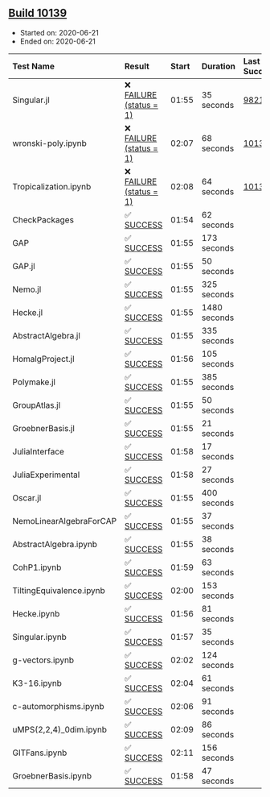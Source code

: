 ## [Build 10139](https://oscarci.mathematik.uni-kl.de/job/oscar/10139/)

* Started on: 2020-06-21
* Ended on: 2020-06-21

| Test Name    | Result | Start | Duration | Last Success | First Failure |
|:-------------|:-------|:------|:---------|:-------------|:--------------|
| Singular.jl | ❌ [FAILURE (status = 1)](https://oscarci.mathematik.uni-kl.de/job/oscar/10139/artifact/logs/build-10139/Singular.jl.log) | 01:55 | 35 seconds | [9821](https://oscarci.mathematik.uni-kl.de/job/oscar/9821/) | [9822](https://oscarci.mathematik.uni-kl.de/job/oscar/9822/) |
| wronski-poly.ipynb | ❌ [FAILURE (status = 1)](https://oscarci.mathematik.uni-kl.de/job/oscar/10139/artifact/logs/build-10139/wronski-poly.ipynb.log) | 02:07 | 68 seconds | [10134](https://oscarci.mathematik.uni-kl.de/job/oscar/10134/) | [10135](https://oscarci.mathematik.uni-kl.de/job/oscar/10135/) |
| Tropicalization.ipynb | ❌ [FAILURE (status = 1)](https://oscarci.mathematik.uni-kl.de/job/oscar/10139/artifact/logs/build-10139/Tropicalization.ipynb.log) | 02:08 | 64 seconds | [10133](https://oscarci.mathematik.uni-kl.de/job/oscar/10133/) | [10134](https://oscarci.mathematik.uni-kl.de/job/oscar/10134/) |
| CheckPackages | ✅ [SUCCESS](https://oscarci.mathematik.uni-kl.de/job/oscar/10139/artifact/logs/build-10139/CheckPackages.log) | 01:54 | 62 seconds |  |  |
| GAP | ✅ [SUCCESS](https://oscarci.mathematik.uni-kl.de/job/oscar/10139/artifact/logs/build-10139/GAP.log) | 01:55 | 173 seconds |  |  |
| GAP.jl | ✅ [SUCCESS](https://oscarci.mathematik.uni-kl.de/job/oscar/10139/artifact/logs/build-10139/GAP.jl.log) | 01:55 | 50 seconds |  |  |
| Nemo.jl | ✅ [SUCCESS](https://oscarci.mathematik.uni-kl.de/job/oscar/10139/artifact/logs/build-10139/Nemo.jl.log) | 01:55 | 325 seconds |  |  |
| Hecke.jl | ✅ [SUCCESS](https://oscarci.mathematik.uni-kl.de/job/oscar/10139/artifact/logs/build-10139/Hecke.jl.log) | 01:55 | 1480 seconds |  |  |
| AbstractAlgebra.jl | ✅ [SUCCESS](https://oscarci.mathematik.uni-kl.de/job/oscar/10139/artifact/logs/build-10139/AbstractAlgebra.jl.log) | 01:55 | 335 seconds |  |  |
| HomalgProject.jl | ✅ [SUCCESS](https://oscarci.mathematik.uni-kl.de/job/oscar/10139/artifact/logs/build-10139/HomalgProject.jl.log) | 01:56 | 105 seconds |  |  |
| Polymake.jl | ✅ [SUCCESS](https://oscarci.mathematik.uni-kl.de/job/oscar/10139/artifact/logs/build-10139/Polymake.jl.log) | 01:55 | 385 seconds |  |  |
| GroupAtlas.jl | ✅ [SUCCESS](https://oscarci.mathematik.uni-kl.de/job/oscar/10139/artifact/logs/build-10139/GroupAtlas.jl.log) | 01:55 | 50 seconds |  |  |
| GroebnerBasis.jl | ✅ [SUCCESS](https://oscarci.mathematik.uni-kl.de/job/oscar/10139/artifact/logs/build-10139/GroebnerBasis.jl.log) | 01:55 | 21 seconds |  |  |
| JuliaInterface | ✅ [SUCCESS](https://oscarci.mathematik.uni-kl.de/job/oscar/10139/artifact/logs/build-10139/JuliaInterface.log) | 01:58 | 17 seconds |  |  |
| JuliaExperimental | ✅ [SUCCESS](https://oscarci.mathematik.uni-kl.de/job/oscar/10139/artifact/logs/build-10139/JuliaExperimental.log) | 01:58 | 27 seconds |  |  |
| Oscar.jl | ✅ [SUCCESS](https://oscarci.mathematik.uni-kl.de/job/oscar/10139/artifact/logs/build-10139/Oscar.jl.log) | 01:55 | 400 seconds |  |  |
| NemoLinearAlgebraForCAP | ✅ [SUCCESS](https://oscarci.mathematik.uni-kl.de/job/oscar/10139/artifact/logs/build-10139/NemoLinearAlgebraForCAP.log) | 01:55 | 37 seconds |  |  |
| AbstractAlgebra.ipynb | ✅ [SUCCESS](https://oscarci.mathematik.uni-kl.de/job/oscar/10139/artifact/logs/build-10139/AbstractAlgebra.ipynb.log) | 01:55 | 38 seconds |  |  |
| CohP1.ipynb | ✅ [SUCCESS](https://oscarci.mathematik.uni-kl.de/job/oscar/10139/artifact/logs/build-10139/CohP1.ipynb.log) | 01:59 | 63 seconds |  |  |
| TiltingEquivalence.ipynb | ✅ [SUCCESS](https://oscarci.mathematik.uni-kl.de/job/oscar/10139/artifact/logs/build-10139/TiltingEquivalence.ipynb.log) | 02:00 | 153 seconds |  |  |
| Hecke.ipynb | ✅ [SUCCESS](https://oscarci.mathematik.uni-kl.de/job/oscar/10139/artifact/logs/build-10139/Hecke.ipynb.log) | 01:56 | 81 seconds |  |  |
| Singular.ipynb | ✅ [SUCCESS](https://oscarci.mathematik.uni-kl.de/job/oscar/10139/artifact/logs/build-10139/Singular.ipynb.log) | 01:57 | 35 seconds |  |  |
| g-vectors.ipynb | ✅ [SUCCESS](https://oscarci.mathematik.uni-kl.de/job/oscar/10139/artifact/logs/build-10139/g-vectors.ipynb.log) | 02:02 | 124 seconds |  |  |
| K3-16.ipynb | ✅ [SUCCESS](https://oscarci.mathematik.uni-kl.de/job/oscar/10139/artifact/logs/build-10139/K3-16.ipynb.log) | 02:04 | 61 seconds |  |  |
| c-automorphisms.ipynb | ✅ [SUCCESS](https://oscarci.mathematik.uni-kl.de/job/oscar/10139/artifact/logs/build-10139/c-automorphisms.ipynb.log) | 02:06 | 91 seconds |  |  |
| uMPS(2,2,4)_0dim.ipynb | ✅ [SUCCESS](https://oscarci.mathematik.uni-kl.de/job/oscar/10139/artifact/logs/build-10139/uMPS-2-2-4-_0dim.ipynb.log) | 02:09 | 86 seconds |  |  |
| GITFans.ipynb | ✅ [SUCCESS](https://oscarci.mathematik.uni-kl.de/job/oscar/10139/artifact/logs/build-10139/GITFans.ipynb.log) | 02:11 | 156 seconds |  |  |
| GroebnerBasis.ipynb | ✅ [SUCCESS](https://oscarci.mathematik.uni-kl.de/job/oscar/10139/artifact/logs/build-10139/GroebnerBasis.ipynb.log) | 01:58 | 47 seconds |  |  |
